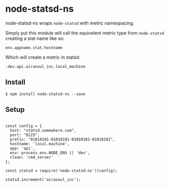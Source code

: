 # node-statsd-ns

node-statsd-ns wraps `node-statsd` with metric namespacing.

Simply put this module will call the equivelent metric type from `node-statsd` creating a stat name like so:

`env.appname.stat.hostname`

Which will create a metric in statsd:

`.dev.api.airasoul_inc.local_machine`


## Install

```
$ npm install node-statsd-ns --save
```

## Setup

```

const config = {
  host: "statsd.somewhere.com",
  port: "8125",
  prefix: "01010101-01010101-01010101-01010101",
  hostname: 'local.machine',
  app: 'api',
  env: process.env.NODE_ENV || 'dev',
  clean: 'cmd_server'
};

const statsd = require('node-statsd-ns')(config);

statsd.increment('airasoul_inc');

```
